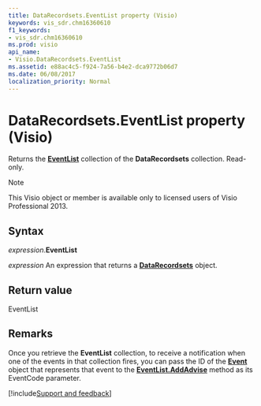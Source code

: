 ```yaml
---
title: DataRecordsets.EventList property (Visio)
keywords: vis_sdr.chm16360610
f1_keywords:
- vis_sdr.chm16360610
ms.prod: visio
api_name:
- Visio.DataRecordsets.EventList
ms.assetid: e88ac4c5-f924-7a56-b4e2-dca9772b06d7
ms.date: 06/08/2017
localization_priority: Normal
---
```



# DataRecordsets.EventList property (Visio)

Returns the **[EventList](Visio.EventList.md)** collection of the **DataRecordsets** collection. Read-only.


> [!NOTE] 
> This Visio object or member is available only to licensed users of Visio Professional 2013.


## Syntax

_expression_.**EventList**

_expression_ An expression that returns a **[DataRecordsets](Visio.DataRecordsets.md)** object.


## Return value

EventList


## Remarks

Once you retrieve the **EventList** collection, to receive a notification when one of the events in that collection fires, you can pass the ID of the **[Event](Visio.Event.md)** object that represents that event to the **[EventList.AddAdvise](Visio.EventList.AddAdvise.md)** method as its EventCode parameter.

[!include[Support and feedback](~/includes/feedback-boilerplate.md)]